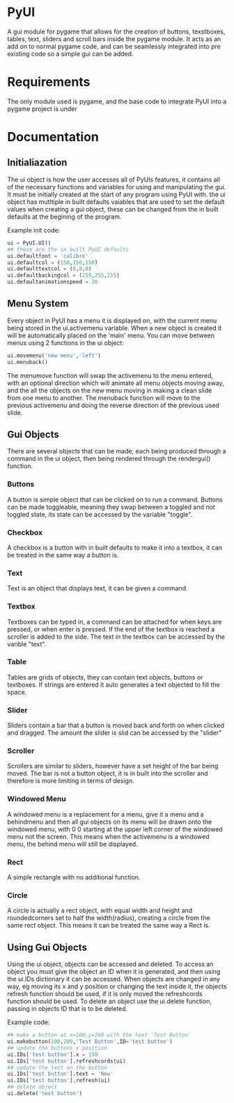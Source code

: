 # PyUI
A gui module for pygame that allows for the creation of buttons, texstboxes, tables, text, sliders and scroll bars inside the pygame module. It acts as an add on to normal pygame code, and can be seamlessly integrated into pre existing code so a simple gui can be added.
# Requirements
The only module used is pygame, and the base code to integrate PyUI into a pygame project is under 

# Documentation
## Initialiazation
The ui object is how the user accesses all of PyUIs features, it contains all of the necessary functions and variables for using and manipulating the gui. It must be initially created at the start of any program using PyUI with.
the ui object has mutltiple in built defaults vaiables that are used to set the default values when creating a gui object, these can be changed from the in built defaults at the begining of the program.

Example init code:
```py
ui = PyUI.UI()
## these are the in built PyUI defaults
ui.defaultfont = 'calibre'
ui.defaultcol = (150,150,150)
ui.defaulttextcol = (0,0,0)
ui.defaultbackingcol = (255,255,255)
ui.defaultanimationspeed = 30
```

## Menu System
Every object in PyUI has a menu it is displayed on, with the current menu being stored in the ui.activemenu variable. When a new object is created it will be automatically placed on the 'main' menu.
You can move between menus using 2 functions in the ui object:
```py
ui.movemenu('new menu','left')
ui.menuback()
```
The menumove function will swap the activemenu to the menu entered, with an optional direction which will animate all menu objects moving away, and the all the objects on the new menu moving in making a clean slide from one menu to another. The menuback function will move to the previous activemenu and doing the reverse direction of the previous used slide. 

## Gui Objects
There are several objects that can be made, each being produced through a command in the ui object, then being rendered through the rendergui() function.
### Buttons
A button is simple object that can be clicked on to run a command. Buttons can be made toggleable, meaning they swap between a toggled and not toggled state, its state can be accessed by the variable "toggle".
### Checkbox
A checkbox is a button with in built defaults to make it into a textbox, it can be treated in the same way a button is.
### Text
Text is an object that displays text, it can be given a command.
### Textbox
Textboxes can be typed in, a command can be attached for when keys are pressed, or when enter is pressed. If the end of the textbox is reached a scroller is added to the side. The text in the textbox can be accessed by the varible "text".
### Table
Tables are grids of objects, they can contain text objects, buttons or textboxes. If strings are entered it auto generates a text objected to fill the space.
### Slider
Sliders contain a bar that a button is moved back and forth on when clicked and dragged. The amount the slider is slid can be accessed by the "slider"
### Scroller
Scrollers are similar to sliders, however have a set height of the bar being moved. The bar is not a button object, it is in built into the scroller and therefore is more limiting in terms of design.
### Windowed Menu
A windowed menu is a replacement for a menu, give it a menu and a behindmenu and then all gui objects on its menu will be drawn onto the windowed menu, with 0 0 starting at the upper left corner of the windowed menu not the screen. This means when the activemenu is a windowed menu, the behind menu will still be displayed.
### Rect
A simple rectangle with no additional function.
### Circle
A circle is actually a rect object, with equal width and height and roundedcorners set to half the width(radius), creating a circle from the same rect object. This means it can be treated the same way a Rect is.

## Using Gui Objects
Using the ui object, objects can be accessed and deleted.
To access an object you must give the object an ID when it is generated, and then using the ui.IDs dictionary it can be accessed. When objects are changed in any way, eg moving its x and y position or changing the text inside it, the objects refresh function should be used, if it is only moved the refreshcords function should be used. To delete an object use the ui.delete function, passing in objects ID that is to be deleted.

Example code:
```py
## make a button at x=100,y=200 with the text 'Test Button' 
ui.makebutton(100,200,'Test Button',ID='test button')
## update the buttons x position
ui.IDs['test button'].x = 150
ui.IDs['test button'].refreshcords(ui)
## update the text on the button
ui.IDs['test button'].text = 'New'
ui.IDs['test button'].refresh(ui)
## delete object
ui.delete('test button')
```



